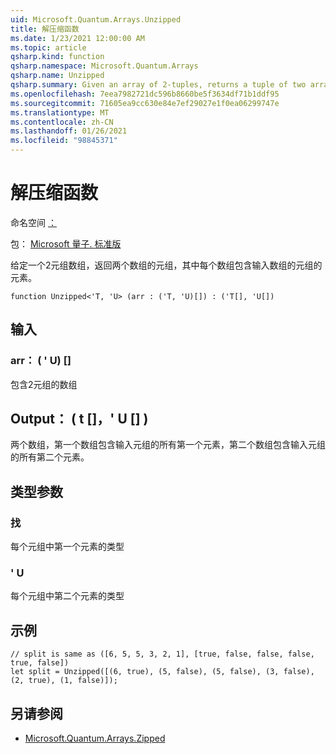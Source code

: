 ```yaml
---
uid: Microsoft.Quantum.Arrays.Unzipped
title: 解压缩函数
ms.date: 1/23/2021 12:00:00 AM
ms.topic: article
qsharp.kind: function
qsharp.namespace: Microsoft.Quantum.Arrays
qsharp.name: Unzipped
qsharp.summary: Given an array of 2-tuples, returns a tuple of two arrays, each containing the elements of the tuples of the input array.
ms.openlocfilehash: 7eea7982721dc596b8660be5f3634df71b1ddf95
ms.sourcegitcommit: 71605ea9cc630e84e7ef29027e1f0ea06299747e
ms.translationtype: MT
ms.contentlocale: zh-CN
ms.lasthandoff: 01/26/2021
ms.locfileid: "98845371"
---
```

# <a name="unzipped-function"></a>解压缩函数

命名空间 [：](xref:Microsoft.Quantum.Arrays)

包： [Microsoft 量子. 标准版](https://nuget.org/packages/Microsoft.Quantum.Standard)


给定一个2元组数组，返回两个数组的元组，其中每个数组包含输入数组的元组的元素。

```qsharp
function Unzipped<'T, 'U> (arr : ('T, 'U)[]) : ('T[], 'U[])
```


## <a name="input"></a>输入

### <a name="arr--tu"></a>arr： ( ' U) []

包含2元组的数组



## <a name="output--tu"></a>Output： ( t []，' U [] ) 

两个数组，第一个数组包含输入元组的所有第一个元素，第二个数组包含输入元组的所有第二个元素。

## <a name="type-parameters"></a>类型参数

### <a name="t"></a>找

每个元组中第一个元素的类型
### <a name="u"></a>' U

每个元组中第二个元素的类型

## <a name="example"></a>示例

```qsharp
// split is same as ([6, 5, 5, 3, 2, 1], [true, false, false, false, true, false])
let split = Unzipped([(6, true), (5, false), (5, false), (3, false), (2, true), (1, false)]);
```

## <a name="see-also"></a>另请参阅

- [Microsoft.Quantum.Arrays.Zipped](xref:Microsoft.Quantum.Arrays.Zipped)